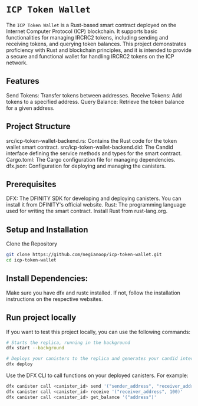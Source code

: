 # `ICP Token Wallet`

The `ICP Token Wallet` is a Rust-based smart contract deployed on the Internet Computer Protocol (ICP) blockchain. It supports basic functionalities for managing IRCRC2 tokens, including sending and receiving tokens, and querying token balances. This project demonstrates proficiency with Rust and blockchain principles, and it is intended to provide a secure and functional wallet for handling IRCRC2 tokens on the ICP network.

## Features
Send Tokens: Transfer tokens between addresses.
Receive Tokens: Add tokens to a specified address.
Query Balance: Retrieve the token balance for a given address.

## Project Structure
src/icp-token-wallet-backend.rs: Contains the Rust code for the token wallet smart contract.
src/icp-token-wallet-backend.did: The Candid interface defining the service methods and types for the smart contract.
Cargo.toml: The Cargo configuration file for managing dependencies.
dfx.json: Configuration for deploying and managing the canisters.


## Prerequisites
DFX: The DFINITY SDK for developing and deploying canisters. You can install it from DFINITY's official website.
Rust: The programming language used for writing the smart contract. Install Rust from rust-lang.org.

## Setup and Installation
Clone the Repository

```bash
git clone https://github.com/negianoop/icp-token-wallet.git
cd icp-token-wallet
```

## Install Dependencies:

Make sure you have dfx and rustc installed. If not, follow the installation instructions on the respective websites.

## Run project locally

If you want to test this project locally, you can use the following commands:

```bash
# Starts the replica, running in the background
dfx start --background

# Deploys your canisters to the replica and generates your candid interface
dfx deploy
```
Use the DFX CLI to call functions on your deployed canisters. For example:

```bash
dfx canister call <canister_id> send '("sender_address", "receiver_address", 100)'
dfx canister call <canister_id> receive '("receiver_address", 100)'
dfx canister call <canister_id> get_balance '("address")'
```
